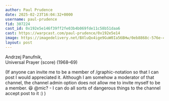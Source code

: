 ```yaml
---
author: Paul Prudence
date: 2025-02-23T16:04:32+0000
username: paul-prudence
fid: 307224
cast_id: 0x192e5e146f39ff2fe03b4b069fde11c58b51daa6
cast: https://warpcast.com/paul-prudence/0x192e5e14
image: https://imagedelivery.net/BXluQx4ige9GuW0Ia56BHw/0eb8868c-576e-400d-3433-d5c3c8e7ce00/original
layout: post
---
```

Andrzej Panufnik,   
Universal Prayer (score) (1968–69)  
  
(If anyone can invite me to be a member of /graphic-notation so that I can post I would appreciated it. Although I am somehow a moderator of that channel, the channel admin option does not allow me to invite myself to be a member. 😆 @mic? - I can do all sorts of dangerous things to the channel accept post to it :) )  

<img src='https://imagedelivery.net/BXluQx4ige9GuW0Ia56BHw/0eb8868c-576e-400d-3433-d5c3c8e7ce00/original' alt='' referrerpolicy='no-referrer'/>